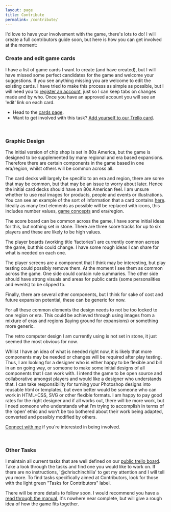 ```yaml
---
layout: page
title: Contribute
permalink: /contribute/
---
```


<p>I&#39;d love to have your involvement with the game, there&#39;s lots to do!&nbsp;I will create a full contributors guide soon, but here is how you can get involved at the moment:</p><h3>Create and edit game cards</h3><p>I have a list of game cards I want to create (and have created), but I will have missed some perfect candidates for the game and welcome your suggestions. If you see anything missing you are welcome to edit the existing cards. I have tried to make this process as simple as possible, but I will need you to <a href="/user/register">register an account</a>, just so I can keep tabs on changes made and by who. Once you have an approved account you will see an &#39;edit&#39; link on each card.</p><ul><li>Head to the <a href="/cards">cards page</a>.</li><li>Want to get involved with this task? <a href="https://trello.com/c/Zqma7vkH/70-add-flavour-text-to-cards" target="_blank">Add yourself to our Trello card</a>.</li></ul><p>&nbsp;</p><h3>Graphic Design</h3><p>The initial version of chip shop is set in 80s America, but the game is designed to be supplemented by many regional and era based expansions. Therefore there are certain components in the game based in one era/region, whilst others will be common across all.</p><p>The card decks will largely be specific to an era and region, there are some that may be common, but that may be an issue to worry about later. Hence the initial card decks should have an 80s American feel. I am unsure whether to use real images for products, people and events or illustrations. You can see an example of the sort of information that a card contains <a href="/cards">here</a>. Ideally as many text elements as possible will be replaced with icons, this includes number values, <a href="/manual/concepts">game concepts</a> and era/region.</p><p>The score board can be common across the game, I have some initial ideas for this, but nothing set in stone. There are three score tracks for up to six players and these are likely to be high values.</p><p>The player boards (working title &lsquo;factories&rsquo;) are currently common across the game, but this could change. I have some rough ideas I can share for what is needed on each one.</p><p>The player screens are a component that I think may be interesting, but play testing could possibly remove them. At the moment I see them as common across the game. One side could contain rule summaries. The other side should have strong visuals and areas for public cards (some personalities and events) to be clipped to.</p><p>Finally, there are several other components, but I think for sake of cost and future expansion potential, these can be generic for now.</p><p>For all these common elements the design needs to not be too locked to one region or era. This could be achieved through using images from a mixture of eras and regions (laying ground for expansions) or something more generic.</p><p>The retro computer design I am currently using is not set in stone, it just seemed the most obvious for now.</p><p>Whilst I have an idea of what is needed right now, it is likely that more components may be needed or changes will be required after play testing. Thus, I am looking for a designer who is either happy to be flexible and bill in an on going way, or someone to make some initial designs of all components that I can work with. I intend the game to be open source and collaborative amongst players and would like a designer who understands that. I can take responsibility for turning your Photoshop designs into reusable html or templates, but even better would be someone who can work in HTML+CSS, SVG or other flexible formats. I am happy to pay good rates for the right designer and if all works out, there will be more work, but I need someone who understands what I&rsquo;m trying to accomplish in terms of the &lsquo;open&rsquo; ethic and won&rsquo;t be too bothered about their work being adapted, converted and possibly modified by others.</p><p><a href="/connect">Connect with me</a> if you&#39;re interested in being involved.</p><p>&nbsp;</p><h3>Other Tasks</h3><p>I maintain all current tasks that are well defined on our <a href="https://trello.com/b/uqiDfGmP/chip-shop-board-game" target="_blank">public trello board</a>. Take a look through the tasks and find one you would like to work on. If there are no instructions, &#39;@chrischinchilla&#39; to get my attention and I will tell you more. To find tasks specifically aimed at Contributors, look for those with the light green &quot;Tasks for Contributors&quot; label.</p><p>There will be more details to follow soon.&nbsp;I would recommend you have a <a href="/manual">read through the manual</a>, it&#39;s nowhere near complete, but will give a rough idea of how the game fits together.</p>
